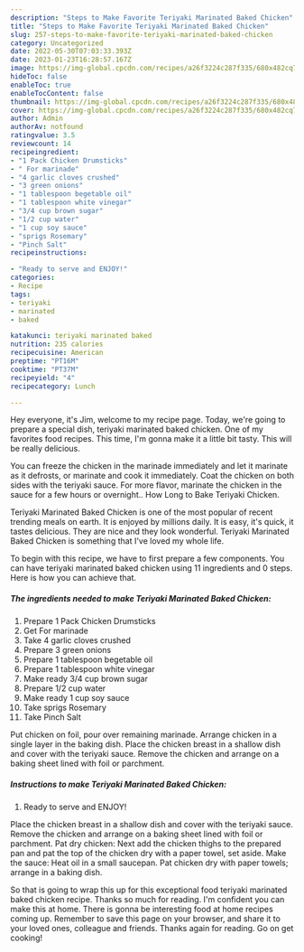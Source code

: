 ```yaml
---
description: "Steps to Make Favorite Teriyaki Marinated Baked Chicken"
title: "Steps to Make Favorite Teriyaki Marinated Baked Chicken"
slug: 257-steps-to-make-favorite-teriyaki-marinated-baked-chicken
category: Uncategorized
date: 2022-05-30T07:03:33.393Z
date: 2023-01-23T16:28:57.167Z
image: https://img-global.cpcdn.com/recipes/a26f3224c287f335/680x482cq70/teriyaki-marinated-baked-chicken-recipe-main-photo.jpg
hideToc: false
enableToc: true
enableTocContent: false
thumbnail: https://img-global.cpcdn.com/recipes/a26f3224c287f335/680x482cq70/teriyaki-marinated-baked-chicken-recipe-main-photo.jpg
cover: https://img-global.cpcdn.com/recipes/a26f3224c287f335/680x482cq70/teriyaki-marinated-baked-chicken-recipe-main-photo.jpg
author: Admin
authorAv: notfound
ratingvalue: 3.5
reviewcount: 14
recipeingredient:
- "1 Pack Chicken Drumsticks"
- " For marinade"
- "4 garlic cloves crushed"
- "3 green onions"
- "1 tablespoon begetable oil"
- "1 tablespoon white vinegar"
- "3/4 cup brown sugar"
- "1/2 cup water"
- "1 cup soy sauce"
- "sprigs Rosemary"
- "Pinch Salt"
recipeinstructions:

- "Ready to serve and ENJOY!"
categories:
- Recipe
tags:
- teriyaki
- marinated
- baked

katakunci: teriyaki marinated baked 
nutrition: 235 calories
recipecuisine: American
preptime: "PT16M"
cooktime: "PT37M"
recipeyield: "4"
recipecategory: Lunch

---
```



Hey everyone, it's Jim, welcome to my recipe page. Today, we're going to prepare a special dish, teriyaki marinated baked chicken. One of my favorites food recipes. This time, I'm gonna make it a little bit tasty. This will be really delicious.

You can freeze the chicken in the marinade immediately and let it marinate as it defrosts, or marinate and cook it immediately. Coat the chicken on both sides with the teriyaki sauce. For more flavor, marinate the chicken in the sauce for a few hours or overnight.. How Long to Bake Teriyaki Chicken.

Teriyaki Marinated Baked Chicken is one of the most popular of recent trending meals on earth. It is enjoyed by millions daily. It is easy, it's quick, it tastes delicious. They are nice and they look wonderful. Teriyaki Marinated Baked Chicken is something that I've loved my whole life.


To begin with this recipe, we have to first prepare a few components. You can have teriyaki marinated baked chicken using 11 ingredients and 0 steps. Here is how you can achieve that.

<!--inarticleads1-->

##### The ingredients needed to make Teriyaki Marinated Baked Chicken:

1. Prepare 1 Pack Chicken Drumsticks
1. Get  For marinade
1. Take 4 garlic cloves crushed
1. Prepare 3 green onions
1. Prepare 1 tablespoon begetable oil
1. Prepare 1 tablespoon white vinegar
1. Make ready 3/4 cup brown sugar
1. Prepare 1/2 cup water
1. Make ready 1 cup soy sauce
1. Take sprigs Rosemary
1. Take Pinch Salt


Put chicken on foil, pour over remaining marinade. Arrange chicken in a single layer in the baking dish. Place the chicken breast in a shallow dish and cover with the teriyaki sauce. Remove the chicken and arrange on a baking sheet lined with foil or parchment. 

<!--inarticleads2-->

##### Instructions to make Teriyaki Marinated Baked Chicken:


1. Ready to serve and ENJOY!

Place the chicken breast in a shallow dish and cover with the teriyaki sauce. Remove the chicken and arrange on a baking sheet lined with foil or parchment. Pat dry chicken: Next add the chicken thighs to the prepared pan and pat the top of the chicken dry with a paper towel, set aside. Make the sauce: Heat oil in a small saucepan. Pat chicken dry with paper towels; arrange in a baking dish. 

So that is going to wrap this up for this exceptional food teriyaki marinated baked chicken recipe. Thanks so much for reading. I'm confident you can make this at home. There is gonna be interesting food at home recipes coming up. Remember to save this page on your browser, and share it to your loved ones, colleague and friends. Thanks again for reading. Go on get cooking!
